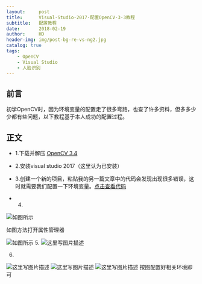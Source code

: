 ```yaml
---
layout:     post
title:      Visual-Studio-2017-配置OpenCV-3-3教程
subtitle:   配置教程
date:       2018-02-19
author:     HD
header-img: img/post-bg-re-vs-ng2.jpg
catalog: true
tags:
    - OpenCV
    - Visual Studio
    - 人脸识别
---
```



## 前言
初学OpenCV时，因为环境变量的配置走了很多弯路，也查了许多资料，但多多少少都有些问题，以下教程基于本人成功的配置过程。

## 正文
- 1.下载并解压 [OpenCV 3.4][1]

- 2.安装visual studio 2017（这里认为已安装）

- 3.创建一个新的项目，粘贴我的另一篇文章中的代码会发现出现很多错误，这时就需要我们配置一下环境变量。[点击查看代码][2]

- 4.
![如图所示](http://upload-images.jianshu.io/upload_images/10538607-c09f53e2f54eb660.jpg?imageMogr2/auto-orient/strip%7CimageView2/2/w/1240)

如图方法打开属性管理器

![如图所示](http://upload-images.jianshu.io/upload_images/10538607-b960f978647be09c.jpg?imageMogr2/auto-orient/strip%7CimageView2/2/w/1240)
5.
![这里写图片描述](http://upload-images.jianshu.io/upload_images/10538607-3d11d56f3df3efd1.jpg?imageMogr2/auto-orient/strip%7CimageView2/2/w/1240)

6.
![这里写图片描述](http://upload-images.jianshu.io/upload_images/10538607-688ee635bf895dd7.jpg?imageMogr2/auto-orient/strip%7CimageView2/2/w/1240)
![这里写图片描述](http://upload-images.jianshu.io/upload_images/10538607-54d949a94a97528c.jpg?imageMogr2/auto-orient/strip%7CimageView2/2/w/1240)
![这里写图片描述](http://upload-images.jianshu.io/upload_images/10538607-c2aba0e748f74f46.jpg?imageMogr2/auto-orient/strip%7CimageView2/2/w/1240)
按图配置好相关环境即可

[1]: https://github.com/opencv/opencv/releases/tag/3.4.0
[2]:https://wanghaodi.top/2018/02/19/%E4%BA%BA%E8%84%B8%E8%AF%86%E5%88%AB%E4%BB%A3%E7%A0%81-%E5%9F%BA%E4%BA%8EOpenCV/